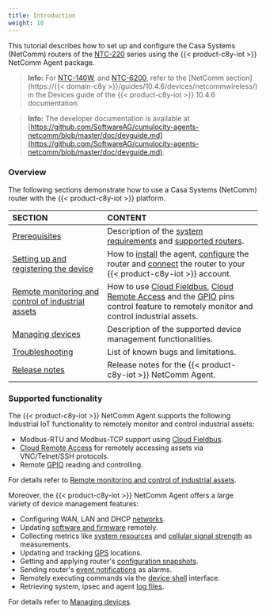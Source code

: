 ```yaml
---
title: Introduction
weight: 10
---
```


This tutorial describes how to set up and configure the Casa Systems (NetComm) routers of the [NTC-220](https://support.netcommwireless.com/products/NTC-220%20Series) series using the {{< product-c8y-iot >}} NetComm Agent package.

>**Info:** For [NTC-140W](https://support.netcommwireless.com/products/NTC-140W%20Series), and [NTC-6200](https://support.netcommwireless.com/products/NTC-6200%20Series), refer to the [NetComm section](https://{{< domain-c8y >}}/guides/10.4.6/devices/netcommwireless/) in the Devices guide of the {{< product-c8y-iot >}} 10.4.6 documentation.

>**Info:** The developer documentation is available at [https://github.com/SoftwareAG/cumulocity-agents-netcomm/blob/master/doc/devguide.md](https://github.com/SoftwareAG/cumulocity-agents-netcomm/blob/master/doc/devguide.md).

### Overview

The following sections demonstrate how to use a Casa Systems (NetComm) router with the {{< product-c8y-iot >}} platform.

|SECTION|CONTENT|
|:---|:---|
|[Prerequisites](#prerequisites)|Description of the [system requirements](#sys-req) and [supported routers](#support-router).
|[Setting up and registering the device](#setup)|How to [install](#install-agent) the agent, [configure](#configure) the router and [connect](#connect) the router to your {{< product-c8y-iot >}} account.
|[Remote monitoring and control of industrial assets](#monitoring-and-control)|How to use [Cloud Fieldbus](#modbus), [Cloud Remote Access](#remote-access) and the [GPIO](#gpio) pins control feature to remotely monitor and control industrial assets.
|[Managing devices](#device-management)|Description of the supported device management functionalities.
|[Troubleshooting](#troubleshooting)|List of known bugs and limitations.
|[Release notes](#release-history)|Release notes for the {{< product-c8y-iot >}} NetComm Agent.

### Supported functionality

The {{< product-c8y-iot >}} NetComm Agent supports the following Industrial IoT functionality to remotely monitor and control industrial assets:

* Modbus-RTU and Modbus-TCP support using [Cloud Fieldbus](#modbus).
* [Cloud Remote Access](#remote-access) for remotely accessing assets via VNC/Telnet/SSH protocols.
* Remote [GPIO](#gpio) reading and controlling.

For details refer to [Remote monitoring and control of industrial assets](#monitoring-and-control).

Moreover, the {{< product-c8y-iot >}} NetComm Agent offers a large variety of device management features:

* Configuring WAN, LAN and DHCP [networks](#network).
*  Updating [software and firmware](#software-and-firmware) remotely.
* Collecting metrics like [system resources](#system-resources) and [cellular signal strength](#cellular) as measurements.
* Updating and tracking [GPS](#gps) locations.
* Getting and applying router's [configuration snapshots](#snapshots).
* Sending router's [event notifications](#notification) as alarms.
* Remotely executing commands via the [device shell](#device-shell) interface.
* Retrieving system, ipsec and agent [log files](#logs).

For details refer to [Managing devices](#device-management).
